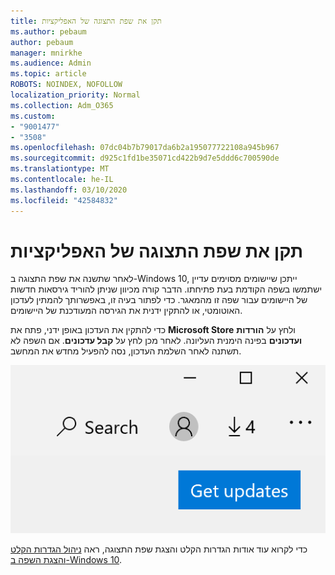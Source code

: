 ```yaml
---
title: תקן את שפת התצוגה של האפליקציות
ms.author: pebaum
author: pebaum
manager: mnirkhe
ms.audience: Admin
ms.topic: article
ROBOTS: NOINDEX, NOFOLLOW
localization_priority: Normal
ms.collection: Adm_O365
ms.custom:
- "9001477"
- "3508"
ms.openlocfilehash: 07dc04b7b79017da6b2a195077722108a945b967
ms.sourcegitcommit: d925c1fd1be35071cd422b9d7e5ddd6c700590de
ms.translationtype: MT
ms.contentlocale: he-IL
ms.lasthandoff: 03/10/2020
ms.locfileid: "42584832"
---
```

# <a name="fix-the-display-language-of-apps"></a>תקן את שפת התצוגה של האפליקציות

לאחר שתשנה את שפת התצוגה ב-Windows 10, ייתכן שיישומים מסוימים עדיין ישתמשו בשפה הקודמת בעת פתיחתו. הדבר קורה מכיוון שניתן להוריד גירסאות חדשות של היישומים עבור שפה זו מהמאגר. כדי לפתור בעיה זו, באפשרותך להמתין לעדכון האוטומטי, או להתקין ידנית את הגירסה המעודכנת של היישומים.

כדי להתקין את העדכון באופן ידני, פתח את **Microsoft Store** ולחץ על **הורדות ועדכונים** בפינה הימנית העליונה. לאחר מכן לחץ על **קבל עדכונים**. אם השפה לא תשתנה לאחר השלמת העדכון, נסה להפעיל מחדש את המחשב.

![קבל עדכונים.](media/get-updates.png)

כדי לקרוא עוד אודות הגדרות הקלט והצגת שפת התצוגה, ראה [ניהול הגדרות הקלט והצגת השפה ב-Windows 10](https://support.microsoft.com/help/4027670/windows-10-add-and-switch-input-and-display-language-preferences).

